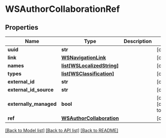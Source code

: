 # WSAuthorCollaborationRef

## Properties
Name | Type | Description | Notes
------------ | ------------- | ------------- | -------------
**uuid** | **str** |  | [optional] 
**link** | [**WSNavigationLink**](WSNavigationLink.md) |  | [optional] 
**names** | [**list[WSLocalizedString]**](WSLocalizedString.md) |  | [optional] 
**types** | [**list[WSClassification]**](WSClassification.md) |  | [optional] 
**external_id** | **str** |  | [optional] 
**external_id_source** | **str** |  | [optional] 
**externally_managed** | **bool** |  | [optional] [default to False]
**ref** | [**WSAuthorCollaboration**](WSAuthorCollaboration.md) |  | [optional] 

[[Back to Model list]](../README.md#documentation-for-models) [[Back to API list]](../README.md#documentation-for-api-endpoints) [[Back to README]](../README.md)


